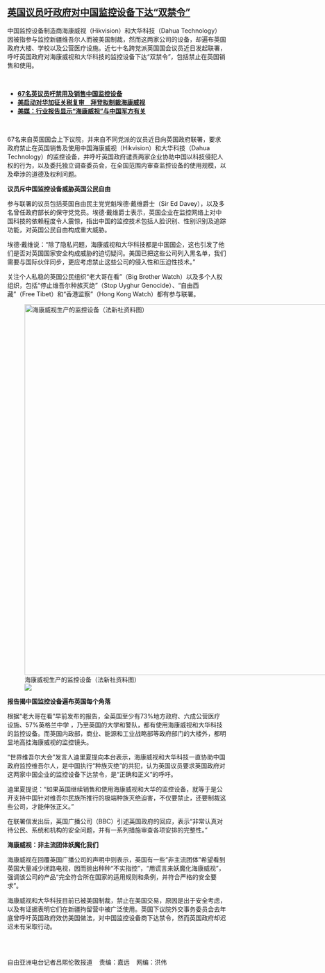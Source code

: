 <!--1657047416000-->
[英国议员吁政府对中国监控设备下达“双禁令”](https://www.rfa.org/mandarin/yataibaodao/junshiwaijiao/al-07052022102001.html)
------

<p>中国监控设备制造商海康威视（Hikvision）和大华科技（Dahua Technology）因被指参与监控新疆维吾尔人而被美国制裁，然而这两家公司的设备，却遍布英国政府大楼、学校以及公营医疗设施。近七十名跨党派英国国会议员近日发起联署，呼吁英国政府对海康威视和大华科技的监控设备下达“双禁令”，包括禁止在英国销售和使用。</p><p><br/></p><ul><li><strong><span class="result-title"> <a class="state-published" href="https://www.rfa.org/mandarin/Xinwen/wul02-07052022023607.html">67名英议员吁禁用及销售中国监控设备</a> </span> <span class="discreet"> <span class="searchresultdate"> </span></span></strong></li><li><span class="result-title"><a href="https://www.rfa.org/mandarin/yataibaodao/jingmao/cm-05042022103555.html"><strong>美启动对华加征关税复审　拜登拟制裁海康威视</strong></a></span></li><li><a href="https://www.rfa.org/mandarin/Xinwen/7-05262021113852.html"><strong>美媒：行业报告显示“海康威视”与中国军方有关</strong></a></li></ul><p><br/></p><p>67名来自英国国会上下议院，并来自不同党派的议员近日向英国政府联署，要求政府禁止在英国销售及使用中国海康威视（Hikvision）和大华科技（Dahua Technology）的监控设备，并呼吁英国政府谴责两家企业协助中国以科技侵犯人权的行为，以及委托独立调查委员会，在全国范围内审查监控设备的使用规模，以及牵涉的道德及权利问题。</p><p><strong>议员斥中国监控设备威胁英国公民自由</strong></p><p>参与联署的议员包括英国自由民主党党魁埃德·戴维爵士（Sir Ed Davey），以及多名曾任政府部长的保守党党员。埃德·戴维爵士表示，英国企业在监控网络上对中国科技的依赖程度令人震惊，指出中国的监控技术包括人脸识别、性别识别及追踪功能，对英国公民自由构成重大威胁。</p><p>埃德·戴维说：“除了隐私问题，海康威视和大华科技都是中国国企，这也引发了他们是否对英国国家安全构成威胁的迫切疑问。美国已把这些公司列入黑名单，我们需要与国际伙伴同步，更应考虑禁止这些公司的侵入性和压迫性技术。”</p><p>关注个人私稳的英国公民组织“老大哥在看”（Big Brother Watch）以及多个人权组织，包括“停止维吾尔种族灭绝”（Stop Uyghur Genocide）、“自由西藏”（Free Tibet）和“香港监察”（Hong Kong Watch）都有参与联署。</p><p><figure class="image-richtext image-inline captioned" style="width:1280px;"><img alt="海康威视生产的监控设备（法新社资料图）" height="853" src="https://www.rfa.org/mandarin/yataibaodao/junshiwaijiao/al-07052022102001.html/al0705.jpg/@@images/02149538-9f37-4bc0-a80d-e08f9c2a4999.jpeg" title="al0705.jpg" width="1280"/><figcaption class="image-caption">海康威视生产的监控设备（法新社资料图）</figcaption><small></small><div id="zoomattribute"><a data-caption="海康威视生产的监控设备（法新社资料图）" data-fancybox="" href="https://www.rfa.org/mandarin/yataibaodao/junshiwaijiao/al-07052022102001.html/al0705.jpg" id="single_image" title="海康威视生产的监控设备（法新社资料图）"><img src="/++plone++rfa-resources/img/icon-zoom.png"/></a></div></figure></p><p><strong>报告揭中国监控设备遍布英国每个角落</strong></p><p>根据“老大哥在看”早前发布的报告，全英国至少有73%地方政府、六成公营医疗设施、57%英格兰中学 ，乃至英国的大学和警队，都有使用海康威视和大华科技的监控设备。而英国内政部，商业、能源和工业战略部等政府部门的大楼外，都明显地高挂海康威视的监控镜头。</p><p>“世界维吾尔大会”发言人迪里夏提向本台表示，海康威视和大华科技一直协助中国政府监控维吾尔人，是中国执行“种族灭绝”的共犯，认为英国议员要求英国政府对这两家中国企业的监控设备下达禁令，是“正确和正义”的呼吁。</p><p>迪里夏提说：“如果英国继续销售和使用海康威视和大华的监控设备，就等于是公开支持中国针对维吾尔民族所推行的极端种族灭绝迫害，不仅要禁止，还要制裁这些公司，才能伸张正义。”</p><p>在联署信发出后，英国广播公司（BBC）引述英国政府的回应，表示“非常认真对待公民、系统和机构的安全问题，并有一系列措施审查各项安排的完整性。”</p><p><strong>海康威视：非主流团体妖魔化我们</strong></p><p>海康威视在回覆英国广播公司的声明中则表示，英国有一些“非主流团体”希望看到英国大量减少闭路电视，因而抛出种种“不实指控”，“用谎言来妖魔化海康威视”，强调该公司的产品“完全符合所在国家的适用规则和条例，并符合严格的安全要求”。</p><p>海康威视和大华科技目前已被美国制裁，禁止在美国交易，原因是出于安全考虑，以及有证据表明它们在新疆拘留营中被广泛使用。英国下议院外交事务委员会去年底曾呼吁英国政府效仿美国做法，对中国监控设备商下达禁令，然而英国政府却迟迟未有采取行动。</p><p><br/></p><p><br/>自由亚洲电台记者吕熙伦敦报道    责编：嘉远    网编：洪伟</p>
